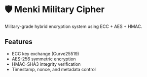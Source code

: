 # 🛡️ Menki Military Cipher

Military-grade hybrid encryption system using ECC + AES + HMAC.

## Features
- ECC key exchange (Curve25519)
- AES-256 symmetric encryption
- HMAC-SHA3 integrity verification
- Timestamp, nonce, and metadata control

